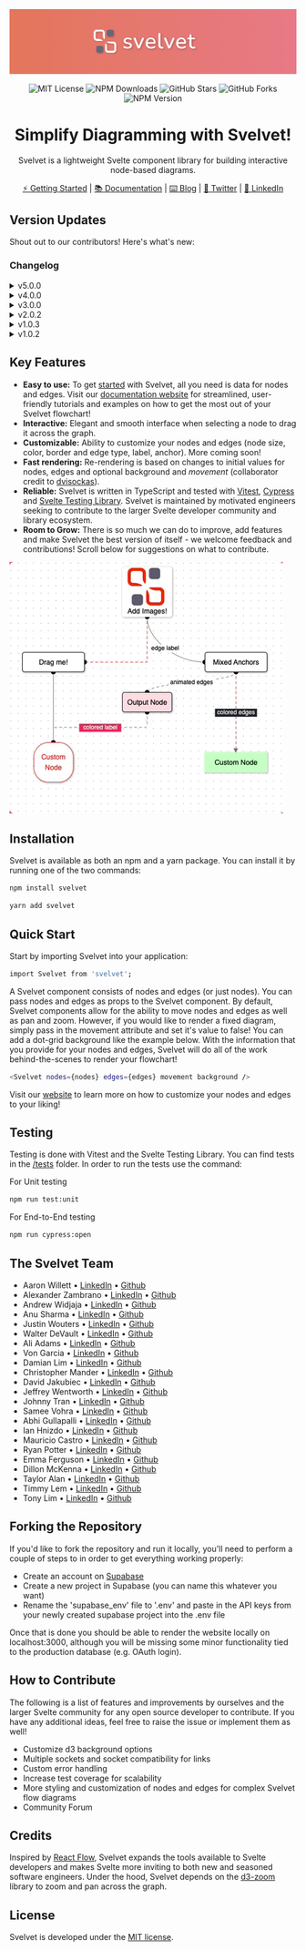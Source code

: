 <div align="center">

![banner](./src/assets/banner.png)

![MIT License](https://img.shields.io/badge/license-MIT-%23fb7182)
![NPM Downloads](https://img.shields.io/npm/dt/svelvet?color=%23fb7182&label=downloads)
![GitHub Stars](https://img.shields.io/github/stars/open-source-labs/svelvet?color=%23fb7182)
![GitHub Forks](https://img.shields.io/github/forks/open-source-labs/Svelvet?color=%23fb7182)
![NPM Version](https://img.shields.io/npm/v/svelvet?color=%23fb7182&label=version)

# Simplify Diagramming with Svelvet!

Svelvet is a lightweight Svelte component library for building interactive node-based diagrams.

[⚡ Getting Started](https://svelvet.io/docs/installation/) | [📚 Documentation](https://svelvet.io/docs/core-concepts/) | [⌨️ Blog](https://medium.com/@MauricioACastro/svelvet-4-0-the-power-of-html-is-now-inside-your-nodes-3d96823096e3) | [💬 Twitter](https://twitter.com/svelvet_oslabs) | [💼 LinkedIn](https://www.linkedin.com/company/svelvet/)

</div>

## Version Updates

Shout out to our contributors! Here's what's new:

### Changelog

<details><summary>v5.0.0</summary>
<ul>
  <li>Added interactive node linking & creation</li>
  <li>Added ability to load custom Svelte components as nodes</li>
  <li>Added an optional minimap that allows you to visualize larger diagrams</li>
  <li>Added progammatic initial zoom and location</li>
  <li>Added custom classes for nodes to allow for uniform styling</li>
  <li>Added a feature that allows you to export and import diagrams</li>
  <li>Added an optional boundary to the diagram</li>
  <li>Added functionality to edit nodes by right-clicking on a node to bring up a modal</li>
  <li>Added an optional feature that allows users to delete nodes</li>
  <li>NOTE: Please make sure to give nodes and edges unique IDs to prevent forEach key duplicate error!</li>
  <li>Solved github issue #s: 65, 78, 80, 81, 85, 86, 104, 105, 146, 147, 148, 151, 153, 158</li>
  <li>Updated documentation page on website to include new features</li>
  <li>Updated home page to include newest collaborators</li>
</ul>
</details>
<details><summary>v4.0.0</summary>
<ul>
  <li>Added ability to include HTML in inside of nodes (i.e. videos, sounds, etc)</li>
  <li>Added NPM Package folder in root directory of GitHub repo</li>
  <li>this folder is used for adding changes to library & pushing updates to NPM; included here to have version control through GitHub</li>
  <li>Added snap-to-grid functionality for use during runtime in the canvas (GitHub Issue 107)</li>
  <li>Corrected issue where nodes become magnetized when moved outside of the visible canvas boundaries (GitHub Issues 120 & 125)</li>
  <li>Removed unused dotenv & node.env dependency from NPM Package package.json (GitHub Issue 118)</li>
  <li>Moved all dependancies in devDependancies to regular dependancies object, except for d3-zoom which is used by the client during runtime</li>
  <li>Added group nodes functionality</li>
  <li>Updated main website page to include newest set of collaborators</li>
  <li>Added CSS option for canvas background</li>
  <li>Added documentation for HTML in nodes, snap-to-grid, canvas background coloring, and node grouping to website documents</li>
  <li>General refactoring throughout application to improve responsiveness and decrease size</li>
  <li>Created documentation to assist future developers in understanding the flow of data in Svelvet and provide list of potential updates/upgrades</li>
</ul>
</details>
<details><summary>v3.0.0</summary>
<ul>
  <li>Added right-click context menu functionality on REPL playground page</li>
  <li>Added capability to add custom nodes and edges via context menu</li>
  <li>Added custom node/edge shortcuts for optimized user experience</li>
  <li>Incorporated dynamic addition of custom node/edge via predictive algorithm</li>
  <li>Added ability to copy text from code editor</li>
  <li>Node diagrams now have the option to be fixed in place</li>
  <li>Added tutorial overlay for REPL playground page</li>
  <li>Added ability to access quick view documentation via popup modal</li>
  <li>Updated documentation to allow easier contributor access('.env' file setup)</li>
  <li>Updated Community link on website to redirect to Svelvet thread on Stackoverflow</li>
  <li>Implemented skeleton codebase for a Community Forum with full database/route accessibility(for future contributors)</li>
</ul>
</details>
<details><summary>v2.0.2</summary>
<ul>
  <li>Added left and right anchor points</li>
  <li>Added step and smoothstep edge types</li>
  <li>Incorporated mixed edge functionality</li>
  <li>Refactored how edge text and labels render for every edge</li>
  <li>Fixed D3Zoom bias bug</li>
  <li>Expanded styling options, including label color, label background, and edge color</li>
  <li>Nodes are now able to contain images and will render differently based on the presence of label text</li>
  <li>Nodes are now draggable on touch screens and reposition themselves to center on your touch</li>
  <li>Implemented data reactivity</li>
  <li>Expanded TypeScripting</li>
  <li>Added E2E testing using Cypress</li>
  <li>Expanded unit tests</li>
  <li>Added a REPL to our documentation site</li>
  <li>Added SQL database to our REPL</li>
  <li>Added GitHub OAuth to enable users to save their custom diagrams created in our new REPL</li>
  <li>Expanded documentation for new features</li>
  <li>Added full CI/CD pipeline</li>
</ul>
</details>
<details><summary>v1.0.3</summary>
<ul>
  <li>Fixed bug with running tests</li>
  <li>Added ability to render multiple unique Svelvet components</li>
  <li>Added a 'clickCallback' customization option for nodes</li>
</ul>
</details>
<details><summary>v1.0.2</summary>
<ul>
  <li>Fixed bug with importing types for TypeScript applications</li>
  <li>Added a 'borderRadius' customization option for nodes</li>
  <li>Fixed SVG zoom/pan bug (zoom/pan is now limited to Svelvet component only)</li>
</ul>
</details>

## Key Features

- **Easy to use:** To get [started](https://svelvet.io/docs/basic-usage/) with Svelvet, all you need is data for nodes and edges. Visit our [documentation website](https://svelvet.io/) for streamlined, user-friendly tutorials and examples on how to get the most out of your Svelvet flowchart!
- **Interactive:** Elegant and smooth interface when selecting a node to drag it across the graph.
- **Customizable:** Ability to customize your nodes and edges (node size, color, border and edge type, label, anchor). More coming soon!
- **Fast rendering:** Re-rendering is based on changes to initial values for nodes, edges and optional background and _movement_ (collaborator credit to [dvisockas](https://github.com/dvisockas)).
- **Reliable:** Svelvet is written in TypeScript and tested with [Vitest](https://vitest.dev/), [Cypress](https://www.cypress.io/) and [Svelte Testing Library](https://testing-library.com/docs/svelte-testing-library/intro/). Svelvet is maintained by motivated engineers seeking to contribute to the larger Svelte developer community and library ecosystem.
- **Room to Grow:** There is so much we can do to improve, add features and make Svelvet the best version of itself - we welcome feedback and contributions! Scroll below for suggestions on what to contribute.

![screenshot](./src/assets/readme-gif.gif)

## Installation

Svelvet is available as both an npm and a yarn package. You can install it by running one of the two commands:

```bash
npm install svelvet
```

```bash
yarn add svelvet
```

## Quick Start

Start by importing Svelvet into your application:

```bash
import Svelvet from 'svelvet';
```

A Svelvet component consists of nodes and edges (or just nodes). You can pass nodes and edges as props to the Svelvet component. By default, Svelvet components allow for the ability to move nodes and edges as well as pan and zoom. However, if you would like to render a fixed diagram, simply pass in the movement attribute and set it's value to false! You can add a dot-grid background like the example below. With the information that you provide for your nodes and edges, Svelvet will do all of the work behind-the-scenes to render your flowchart!

```bash
<Svelvet nodes={nodes} edges={edges} movement background />
```

Visit our [website](https://svelvet.io) to learn more on how to customize your nodes and edges to your liking!

## Testing

Testing is done with Vitest and the Svelte Testing Library. You can find tests in the [/tests](https://github.com/open-source-labs/Svelvet/tree/main/tests) folder. In order to run the tests use the command:

For Unit testing

```bash
npm run test:unit
```

For End-to-End testing

```bash
npm run cypress:open
```

## The Svelvet Team

- Aaron Willett • [LinkedIn](https://www.linkedin.com/in/awillettnyc/) • [Github](https://github.com/awillettnyc)
- Alexander Zambrano • [LinkedIn](https://www.linkedin.com/in/alexander-z-8b7716b0/) • [Github](https://github.com/azambran21)
- Andrew Widjaja • [LinkedIn](https://www.linkedin.com/in/andrew-widjaja/) • [Github](https://github.com/andrew-widjaja)
- Anu Sharma • [LinkedIn](https://www.linkedin.com/in/anu-sharma-6936a686/) • [Github](https://github.com/anulepau)
- Justin Wouters • [LinkedIn](https://www.linkedin.com/in/justinwouters/) • [Github](https://github.com/justinwouters)
- Walter DeVault • [LinkedIn](https://www.linkedin.com/in/walter-devault/) • [Github](https://github.com/TensionCoding)
- Ali Adams • [LinkedIn](https://www.linkedin.com/in/alimadams/) • [Github](https://github.com/AliA12336)
- Von Garcia • [LinkedIn](https://www.linkedin.com/in/gerard-von-g-3964bb160/) • [Github](https://github.com/vongarcia97)
- Damian Lim • [LinkedIn](https://www.linkedin.com/in/lim-damian/) • [Github](https://github.com/limd96)
- Christopher Mander • [LinkedIn](https://www.linkedin.com/in/christopher-mander/) • [Github](https://github.com/cpmander)
- David Jakubiec • [LinkedIn](https://www.linkedin.com/in/david-jakubiec-16783384/) • [Github](https://github.com/davidjakubiec)
- Jeffrey Wentworth • [LinkedIn](https://www.linkedin.com/in/jeffreywentworth/) • [Github](https://github.com/jeffreywentworth)
- Johnny Tran • [LinkedIn](https://www.linkedin.com/in/tranpjohnny/) • [Github](https://github.com/JTraan)
- Samee Vohra • [LinkedIn](https://www.linkedin.com/in/sameev/) • [Github](https://github.com/sameev)
- Abhi Gullapalli • [LinkedIn](https://www.linkedin.com/in/viswa-gullapalli-442802253/) • [Github](https://github.com/aubertlone)
- Ian Hnizdo • [LinkedIn](https://www.linkedin.com/in/ian-hnizdo/) • [Github]()
- Mauricio Castro • [LinkedIn](https://www.linkedin.com/in/mauricioacastro/) • [Github](https://github.com/sher85)
- Ryan Potter • [LinkedIn](www.linkedin.com/in/ryan-potter-0105b6100) • [Github](https://github.com/rpotter0811)
- Emma Ferguson • [LinkedIn](https://www.linkedin.com/in/emma-ferguson-33858725a/) • [Github](https://github.com/emmanotly)
- Dillon McKenna • [LinkedIn](https://www.linkedin.com/in/dillon-mckenna/) • [Github](https://github.com/dmckenna44)
- Taylor Alan • [LinkedIn](https://www.linkedin.com/in/taylor-alan-026a49226/) • [Github](https://github.com/taylien96)
- Timmy Lem • [LinkedIn](https://www.linkedin.com/in/timmy-lem/) • [Github](https://github.com/timmylem01)
- Tony Lim • [LinkedIn](https://www.linkedin.com/in/tonylim467/) • [Github](https://github.com/tonyy467)

## Forking the Repository

If you'd like to fork the repository and run it locally, you'll need to perform a couple of steps to in order to get everything working properly:

- Create an account on [Supabase](https://supabase.com/)
- Create a new project in Supabase (you can name this whatever you want)
- Rename the 'supabase_env' file to '.env' and paste in the API keys from your newly created supabase project into the .env file

Once that is done you should be able to render the website locally on localhost:3000, although you will be missing some minor functionality tied to the production database (e.g. OAuth login).

## How to Contribute

The following is a list of features and improvements by ourselves and the larger Svelte community for any open source developer to contribute. If you have any additional ideas, feel free to raise the issue or implement them as well!

- Customize d3 background options
- Multiple sockets and socket compatibility for links
- Custom error handling
- Increase test coverage for scalability
- More styling and customization of nodes and edges for complex Svelvet flow diagrams
- Community Forum

## Credits

Inspired by [React Flow](https://github.com/wbkd/react-flow), Svelvet expands the tools available to Svelte developers and makes Svelte more inviting to both new and seasoned software engineers. Under the hood, Svelvet depends on the [d3-zoom](https://github.com/d3/d3-zoom) library to zoom and pan across the graph.

## License

Svelvet is developed under the [MIT license](https://github.com/open-source-labs/Svelvet/blob/main/LICENSE).
